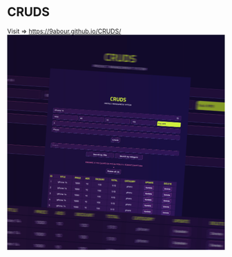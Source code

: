# CRUDS
Visit => https://9abour.github.io/CRUDS/
![alt text](https://raw.githubusercontent.com/7amoAAS/CRUDS/main/Preview.jpg)
